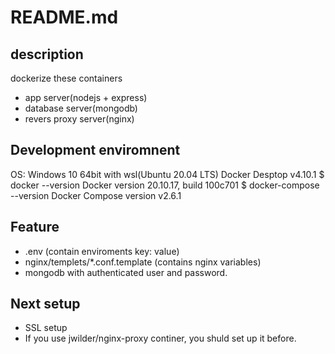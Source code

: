 # README.md

## description

dockerize these containers
 - app server(nodejs + express)
 - database server(mongodb)
 - revers proxy server(nginx)


## Development enviromnent
 OS: Windows 10 64bit with wsl(Ubuntu 20.04 LTS)
 Docker Desptop v4.10.1
 $ docker --version
 Docker version 20.10.17, build 100c701
 $ docker-compose --version
 Docker Compose version v2.6.1

## Feature
 - .env (contain enviroments key: value)
 - nginx/templets/*.conf.template (contains nginx variables)
 - mongodb with authenticated user and password.

## Next setup
 - SSL setup
 - If you use jwilder/nginx-proxy continer, you shuld set up it before.


